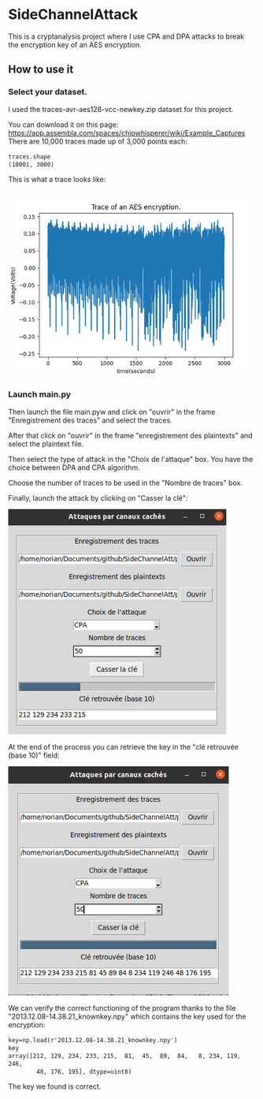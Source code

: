 # SideChannelAttack

This is a cryptanalysis project where I use CPA and DPA attacks to break the encryption key of an AES encryption.

## How to use it

### Select your dataset.

I used the traces-avr-aes128-vcc-newkey.zip dataset for this project.

You can download it on this page: https://app.assembla.com/spaces/chipwhisperer/wiki/Example_Captures
There are 10,000 traces made up of 3,000 points each:
```
traces.shape
(10001, 3000)
```
This is what a trace looks like:

![Trace](https://github.com/NorianGuernine/SideChannelAttack/blob/main/Pictures/Trace.png)

### Launch main.py

Then launch the file main.pyw and click on "ouvrir" in the frame "Enregistrement des traces" and select the traces.

After that click on "ouvrir" in the frame "enregistrement des plaintexts" and select the plaintext file.

Then select the type of attack in the "Choix de l'attaque" box.
You have the choice between DPA and CPA algorithm.

Choose the number of traces to be used in the "Nombre de traces" box.

Finally, launch the attack by clicking on "Casser la clé":

![dechiffrement](https://github.com/NorianGuernine/SideChannelAttack/blob/main/Pictures/dechiffrement.png)

At the end of the process you can retrieve the key in the "clé retrouvée (base 10)" field:

![cletrouve](https://github.com/NorianGuernine/SideChannelAttack/blob/main/Pictures/cletrouve.png)

We can verify the correct functioning of the program thanks to the file "2013.12.08-14.38.21_knownkey.npy" which contains the key used for the encryption:

```
key=np.load(r'2013.12.08-14.38.21_knownkey.npy')
key
array([212, 129, 234, 233, 215,  81,  45,  89,  84,   8, 234, 119, 246,
        48, 176, 195], dtype=uint8)
```
The key we found is correct.

